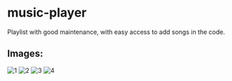 # music-player
Playlist with good maintenance, with easy access to add songs in the code.
## Images:
![1](https://user-images.githubusercontent.com/86416772/131425590-e150363a-9699-4c50-b37d-94f8186762e7.png)
![2](https://user-images.githubusercontent.com/86416772/131425594-518d55c9-2dbf-44a3-bef8-920e0f8a1368.png)
![3](https://user-images.githubusercontent.com/86416772/131425598-fb8562a3-343a-4cf3-b3aa-85aaa36e843d.png)
![4](https://user-images.githubusercontent.com/86416772/131425600-d6a755e9-bb47-4d49-af86-3f161e9b49f4.png)

